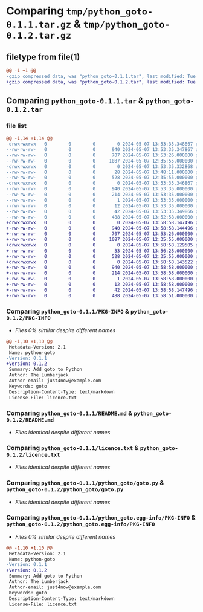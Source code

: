 # Comparing `tmp/python_goto-0.1.1.tar.gz` & `tmp/python_goto-0.1.2.tar.gz`

## filetype from file(1)

```diff
@@ -1 +1 @@
-gzip compressed data, was "python_goto-0.1.1.tar", last modified: Tue May  7 13:53:35 2024, max compression
+gzip compressed data, was "python_goto-0.1.2.tar", last modified: Tue May  7 13:58:58 2024, max compression
```

## Comparing `python_goto-0.1.1.tar` & `python_goto-0.1.2.tar`

### file list

```diff
@@ -1,14 +1,14 @@
-drwxrwxrwx   0        0        0        0 2024-05-07 13:53:35.348867 python_goto-0.1.1/
--rw-rw-rw-   0        0        0      940 2024-05-07 13:53:35.347867 python_goto-0.1.1/PKG-INFO
--rw-rw-rw-   0        0        0      707 2024-05-07 13:53:26.000000 python_goto-0.1.1/README.md
--rw-rw-rw-   0        0        0     1087 2024-05-07 12:35:55.000000 python_goto-0.1.1/licence.txt
-drwxrwxrwx   0        0        0        0 2024-05-07 13:53:35.332868 python_goto-0.1.1/python_goto/
--rw-rw-rw-   0        0        0       28 2024-05-07 13:48:11.000000 python_goto-0.1.1/python_goto/__init__.py
--rw-rw-rw-   0        0        0      528 2024-05-07 12:35:55.000000 python_goto-0.1.1/python_goto/goto.py
-drwxrwxrwx   0        0        0        0 2024-05-07 13:53:35.346867 python_goto-0.1.1/python_goto.egg-info/
--rw-rw-rw-   0        0        0      940 2024-05-07 13:53:35.000000 python_goto-0.1.1/python_goto.egg-info/PKG-INFO
--rw-rw-rw-   0        0        0      214 2024-05-07 13:53:35.000000 python_goto-0.1.1/python_goto.egg-info/SOURCES.txt
--rw-rw-rw-   0        0        0        1 2024-05-07 13:53:35.000000 python_goto-0.1.1/python_goto.egg-info/dependency_links.txt
--rw-rw-rw-   0        0        0       12 2024-05-07 13:53:35.000000 python_goto-0.1.1/python_goto.egg-info/top_level.txt
--rw-rw-rw-   0        0        0       42 2024-05-07 13:53:35.349866 python_goto-0.1.1/setup.cfg
--rw-rw-rw-   0        0        0      488 2024-05-07 13:52:58.000000 python_goto-0.1.1/setup.py
+drwxrwxrwx   0        0        0        0 2024-05-07 13:58:58.147496 python_goto-0.1.2/
+-rw-rw-rw-   0        0        0      940 2024-05-07 13:58:58.144496 python_goto-0.1.2/PKG-INFO
+-rw-rw-rw-   0        0        0      707 2024-05-07 13:53:26.000000 python_goto-0.1.2/README.md
+-rw-rw-rw-   0        0        0     1087 2024-05-07 12:35:55.000000 python_goto-0.1.2/licence.txt
+drwxrwxrwx   0        0        0        0 2024-05-07 13:58:58.129505 python_goto-0.1.2/python_goto/
+-rw-rw-rw-   0        0        0       33 2024-05-07 13:56:28.000000 python_goto-0.1.2/python_goto/__init__.py
+-rw-rw-rw-   0        0        0      528 2024-05-07 12:35:55.000000 python_goto-0.1.2/python_goto/goto.py
+drwxrwxrwx   0        0        0        0 2024-05-07 13:58:58.143522 python_goto-0.1.2/python_goto.egg-info/
+-rw-rw-rw-   0        0        0      940 2024-05-07 13:58:58.000000 python_goto-0.1.2/python_goto.egg-info/PKG-INFO
+-rw-rw-rw-   0        0        0      214 2024-05-07 13:58:58.000000 python_goto-0.1.2/python_goto.egg-info/SOURCES.txt
+-rw-rw-rw-   0        0        0        1 2024-05-07 13:58:58.000000 python_goto-0.1.2/python_goto.egg-info/dependency_links.txt
+-rw-rw-rw-   0        0        0       12 2024-05-07 13:58:58.000000 python_goto-0.1.2/python_goto.egg-info/top_level.txt
+-rw-rw-rw-   0        0        0       42 2024-05-07 13:58:58.147496 python_goto-0.1.2/setup.cfg
+-rw-rw-rw-   0        0        0      488 2024-05-07 13:58:51.000000 python_goto-0.1.2/setup.py
```

### Comparing `python_goto-0.1.1/PKG-INFO` & `python_goto-0.1.2/PKG-INFO`

 * *Files 0% similar despite different names*

```diff
@@ -1,10 +1,10 @@
 Metadata-Version: 2.1
 Name: python-goto
-Version: 0.1.1
+Version: 0.1.2
 Summary: Add goto to Python
 Author: The Lumberjack
 Author-email: just4now@example.com
 Keywords: goto
 Description-Content-Type: text/markdown
 License-File: licence.txt
```

### Comparing `python_goto-0.1.1/README.md` & `python_goto-0.1.2/README.md`

 * *Files identical despite different names*

### Comparing `python_goto-0.1.1/licence.txt` & `python_goto-0.1.2/licence.txt`

 * *Files identical despite different names*

### Comparing `python_goto-0.1.1/python_goto/goto.py` & `python_goto-0.1.2/python_goto/goto.py`

 * *Files identical despite different names*

### Comparing `python_goto-0.1.1/python_goto.egg-info/PKG-INFO` & `python_goto-0.1.2/python_goto.egg-info/PKG-INFO`

 * *Files 0% similar despite different names*

```diff
@@ -1,10 +1,10 @@
 Metadata-Version: 2.1
 Name: python-goto
-Version: 0.1.1
+Version: 0.1.2
 Summary: Add goto to Python
 Author: The Lumberjack
 Author-email: just4now@example.com
 Keywords: goto
 Description-Content-Type: text/markdown
 License-File: licence.txt
```

